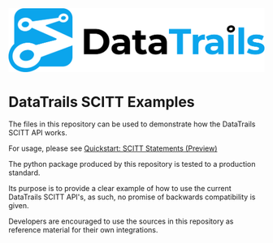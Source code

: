 <picture>
  <source media="(prefers-color-scheme: dark)" srcset="https://raw.githubusercontent.com/datatrails/datatrails-scitt-samples/main/DataTrails_Horizontal_Logo_White.png">
  <source media="(prefers-color-scheme: light)" srcset="https://raw.githubusercontent.com/datatrails/datatrails-scitt-samples/main/DataTrails_Horizontal_Logo_Black.png">
  <img alt="DataTrails Logo" src="https://raw.githubusercontent.com/datatrails/datatrails-scitt-samples/main/DataTrails_Horizontal_Logo_Black.png">
</picture>

# DataTrails SCITT Examples

The files in this repository can be used to demonstrate how the DataTrails SCITT API works.

For usage, please see [Quickstart: SCITT Statements (Preview)](https://docs.datatrails.ai/developers/developer-patterns/scitt-api/)

The python package produced by this repository is tested to a production standard.

Its purpose is to provide a clear example of how to use the current DataTrails SCITT API's,
as such, no promise of backwards compatibility is given.

Developers are encouraged to use the sources in this repository as reference
material for their own integrations.
